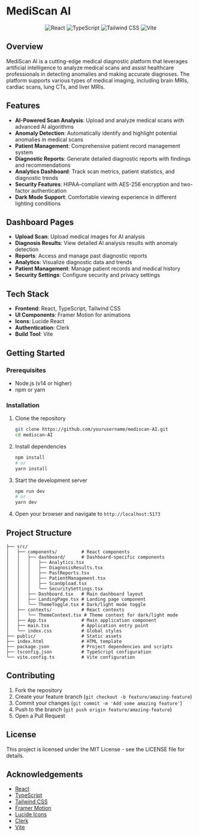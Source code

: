 # MediScan AI

<div align="center">
  <img src="https://img.shields.io/badge/React-18.2.0-61DAFB?style=for-the-badge&logo=react" alt="React" />
  <img src="https://img.shields.io/badge/TypeScript-5.0.2-3178C6?style=for-the-badge&logo=typescript" alt="TypeScript" />
  <img src="https://img.shields.io/badge/Tailwind_CSS-3.3.2-38B2AC?style=for-the-badge&logo=tailwind-css" alt="Tailwind CSS" />
  <img src="https://img.shields.io/badge/Vite-4.3.9-646CFF?style=for-the-badge&logo=vite" alt="Vite" />
</div>

## Overview

MediScan AI is a cutting-edge medical diagnostic platform that leverages artificial intelligence to analyze medical scans and assist healthcare professionals in detecting anomalies and making accurate diagnoses. The platform supports various types of medical imaging, including brain MRIs, cardiac scans, lung CTs, and liver MRIs.

## Features

- **AI-Powered Scan Analysis**: Upload and analyze medical scans with advanced AI algorithms
- **Anomaly Detection**: Automatically identify and highlight potential anomalies in medical scans
- **Patient Management**: Comprehensive patient record management system
- **Diagnostic Reports**: Generate detailed diagnostic reports with findings and recommendations
- **Analytics Dashboard**: Track scan metrics, patient statistics, and diagnostic trends
- **Security Features**: HIPAA-compliant with AES-256 encryption and two-factor authentication
- **Dark Mode Support**: Comfortable viewing experience in different lighting conditions

## Dashboard Pages

- **Upload Scan**: Upload medical images for AI analysis
- **Diagnosis Results**: View detailed AI analysis results with anomaly detection
- **Reports**: Access and manage past diagnostic reports
- **Analytics**: Visualize diagnostic data and trends
- **Patient Management**: Manage patient records and medical history
- **Security Settings**: Configure security and privacy settings

## Tech Stack

- **Frontend**: React, TypeScript, Tailwind CSS
- **UI Components**: Framer Motion for animations
- **Icons**: Lucide React
- **Authentication**: Clerk
- **Build Tool**: Vite

## Getting Started

### Prerequisites

- Node.js (v14 or higher)
- npm or yarn

### Installation

1. Clone the repository
   ```bash
   git clone https://github.com/yourusername/mediscan-AI.git
   cd mediscan-AI
   ```

2. Install dependencies
   ```bash
   npm install
   # or
   yarn install
   ```

3. Start the development server
   ```bash
   npm run dev
   # or
   yarn dev
   ```

4. Open your browser and navigate to `http://localhost:5173`

## Project Structure

```
├── src/
│   ├── components/         # React components
│   │   ├── dashboard/      # Dashboard-specific components
│   │   │   ├── Analytics.tsx
│   │   │   ├── DiagnosisResults.tsx
│   │   │   ├── PastReports.tsx
│   │   │   ├── PatientManagement.tsx
│   │   │   ├── ScanUpload.tsx
│   │   │   └── SecuritySettings.tsx
│   │   ├── Dashboard.tsx   # Main dashboard layout
│   │   ├── LandingPage.tsx # Landing page component
│   │   └── ThemeToggle.tsx # Dark/light mode toggle
│   ├── contexts/           # React contexts
│   │   └── ThemeContext.tsx # Theme context for dark/light mode
│   ├── App.tsx             # Main application component
│   ├── main.tsx            # Application entry point
│   └── index.css           # Global styles
├── public/                 # Static assets
├── index.html              # HTML template
├── package.json            # Project dependencies and scripts
├── tsconfig.json           # TypeScript configuration
└── vite.config.ts          # Vite configuration
```

## Contributing

1. Fork the repository
2. Create your feature branch (`git checkout -b feature/amazing-feature`)
3. Commit your changes (`git commit -m 'Add some amazing feature'`)
4. Push to the branch (`git push origin feature/amazing-feature`)
5. Open a Pull Request

## License

This project is licensed under the MIT License - see the LICENSE file for details.

## Acknowledgements

- [React](https://reactjs.org/)
- [TypeScript](https://www.typescriptlang.org/)
- [Tailwind CSS](https://tailwindcss.com/)
- [Framer Motion](https://www.framer.com/motion/)
- [Lucide Icons](https://lucide.dev/)
- [Clerk](https://clerk.dev/)
- [Vite](https://vitejs.dev/)